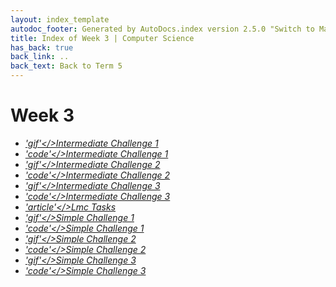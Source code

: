 ```yaml
---
layout: index_template
autodoc_footer: Generated by AutoDocs.index version 2.5.0 "Switch to Material Icons" ⓒ Starwort, 2020
title: Index of Week 3 | Computer Science
has_back: true
back_link: ..
back_text: Back to Term 5
---
```


# **Week 3**

- <a href='./intermediate_challenge_1.gif'><i title='GIF file' class="material-icons">'gif'</>Intermediate Challenge 1</a>
- <a href='./intermediate_challenge_1.lmc'><i title='LMC file' class="material-icons">'code'</>Intermediate Challenge 1</a>
- <a href='./intermediate_challenge_2.gif'><i title='GIF file' class="material-icons">'gif'</>Intermediate Challenge 2</a>
- <a href='./intermediate_challenge_2.lmc'><i title='LMC file' class="material-icons">'code'</>Intermediate Challenge 2</a>
- <a href='./intermediate_challenge_3.gif'><i title='GIF file' class="material-icons">'gif'</>Intermediate Challenge 3</a>
- <a href='./intermediate_challenge_3.lmc'><i title='LMC file' class="material-icons">'code'</>Intermediate Challenge 3</a>
- <a href='./lmc_tasks.md'><i title='MD file' class="material-icons">'article'</>Lmc Tasks</a>
- <a href='./simple_challenge_1.gif'><i title='GIF file' class="material-icons">'gif'</>Simple Challenge 1</a>
- <a href='./simple_challenge_1.lmc'><i title='LMC file' class="material-icons">'code'</>Simple Challenge 1</a>
- <a href='./simple_challenge_2.gif'><i title='GIF file' class="material-icons">'gif'</>Simple Challenge 2</a>
- <a href='./simple_challenge_2.lmc'><i title='LMC file' class="material-icons">'code'</>Simple Challenge 2</a>
- <a href='./simple_challenge_3.gif'><i title='GIF file' class="material-icons">'gif'</>Simple Challenge 3</a>
- <a href='./simple_challenge_3.lmc'><i title='LMC file' class="material-icons">'code'</>Simple Challenge 3</a>
